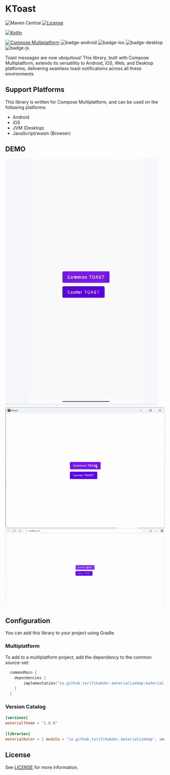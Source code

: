 # KToast

![Maven Central](https://img.shields.io/maven-central/v/io.github.tarifchakder.materializekmp/material-theme)
[![License](https://img.shields.io/github/license/tarifchakder/MaterializeKMP)](https://opensource.org/license/mit/)

[![Kotlin](https://img.shields.io/badge/kotlin-v2.1.10-blue.svg?logo=kotlin)](http://kotlinlang.org)

[![Compose Multiplatform](https://img.shields.io/badge/Compose%20Multiplatform-1.6.1-blue)](https://github.com/JetBrains/compose-multiplatform)
![badge-android](http://img.shields.io/badge/platform-android-6EDB8D.svg?style=flat)
![badge-ios](http://img.shields.io/badge/platform-ios-CDCDCD.svg?style=flat)
![badge-desktop](http://img.shields.io/badge/platform-desktop-DB413D.svg?style=flat)
![badge-js](http://img.shields.io/badge/platform-js%2Fwasm-FDD835.svg?style=flat)

Toast messages are now ubiquitous! This library, built with Compose Multiplatform, extends its versatility to Android, iOS, Web, and Desktop platforms, delivering seamless toast notifications across all these environments
## Support Platforms

This library is written for Compose Multiplatform, and can be used on the following platforms:

- Android
- iOS
- JVM (Desktop)
- JavaScript/wasm (Browser)

## DEMO

![Mobile](screenshot/mobile.gif)![Desktop](screenshot/desktop.gif)![Web](screenshot/web.gif)


## Configuration

You can add this library to your project using Gradle.

### Multiplatform

To add to a multiplatform project, add the dependency to the common source-set:

```kotlin
  commonMain {
    dependencies {
        implementation("io.github.tarifchakder.materializekmp:material-theme:0.0.1")
    }
  }
```

### Version Catalog

```toml
[versions]
materialtheme = "1.0.0"

[libraries]
materialKolor = { module = "io.github.tarifchakder.materializekmp", version.ref = "materialtheme" }
```

## License
See [LICENSE](LICENSE) for more information.



